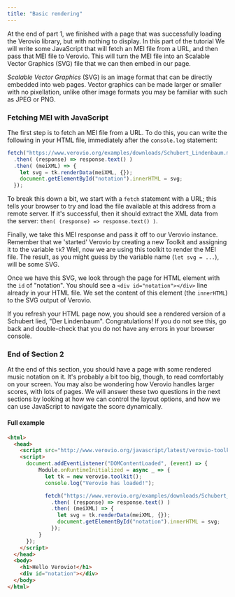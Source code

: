 ```yaml
---
title: "Basic rendering"
---
```


At the end of part 1, we finished with a page that was successfully loading the Verovio library, but with nothing to display. In this part of the tutorial We will write some JavaScript that will fetch an MEI file from a URL, and then pass that MEI file to Verovio. This will turn the MEI file into an Scalable Vector Graphics (SVG) file that we can then embed in our page.

<aside>
<i>Scalable Vector Graphics</i> (SVG) is an image format that can be directly embedded into web pages. Vector graphics can be made larger or smaller with no pixellation, unlike other image formats you may be familiar with such as JPEG or PNG.
</aside>

### Fetching MEI with JavaScript

The first step is to fetch an MEI file from a URL. To do this, you can write the following in your HTML file, immediately after the `console.log` statement:

```js
fetch("https://www.verovio.org/examples/downloads/Schubert_Lindenbaum.mei")
  .then( (response) => response.text() )
  .then( (meiXML) => {
    let svg = tk.renderData(meiXML, {});
    document.getElementById("notation").innerHTML = svg;
  });
```

To break this down a bit, we start with a `fetch` statement with a URL; this tells your browser to try and load the file available at this address from a remote server. If it's successful, then it should extract the XML data from the server: `then( (response) => response.text() )`.

Finally, we take this MEI response and pass it off to our Verovio instance. Remember that we 'started' Verovio by creating a new Toolkit and assigning it to the variable `tk`? Well, now we are using this toolkit to render the MEI file. The result, as you might guess by the variable name (`let svg = ...`), will be some SVG.

Once we have this SVG, we look through the page for HTML element with the `id` of "notation". You should see a `<div id="notation"></div>` line already in your HTML file. We set the content of this element (the `innerHTML`) to the SVG output of Verovio.

If you refresh your HTML page now, you should see a rendered version of a Schubert lied, "Der Lindenbaum". Congratulations! If you do not see this, go back and double-check that you do not have any errors in your browser console.

### End of Section 2

At the end of this section, you should have a page with some rendered music notation on it. It's probably a bit too big, though, to read comfortably on your screen. You may also be wondering how Verovio handles larger scores, with lots of pages. We will answer these two questions in the next sections by looking at how we can control the layout options, and how we can use JavaScript to navigate the score dynamically.

#### Full example

```html
<html>
  <head>
    <script src="http://www.verovio.org/javascript/latest/verovio-toolkit-wasm.js" defer></script>
    <script>
      document.addEventListener("DOMContentLoaded", (event) => {
          Module.onRuntimeInitialized = async _ => {
            let tk = new verovio.toolkit();
            console.log("Verovio has loaded!");

            fetch("https://www.verovio.org/examples/downloads/Schubert_Lindenbaum.mei")
              .then( (response) => response.text() )
              .then( (meiXML) => {
                let svg = tk.renderData(meiXML, {});
                document.getElementById("notation").innerHTML = svg;
              });
          }
      });
    </script>
  </head>
  <body>
    <h1>Hello Verovio!</h1>
    <div id="notation"></div>
  </body>
</html>
```
